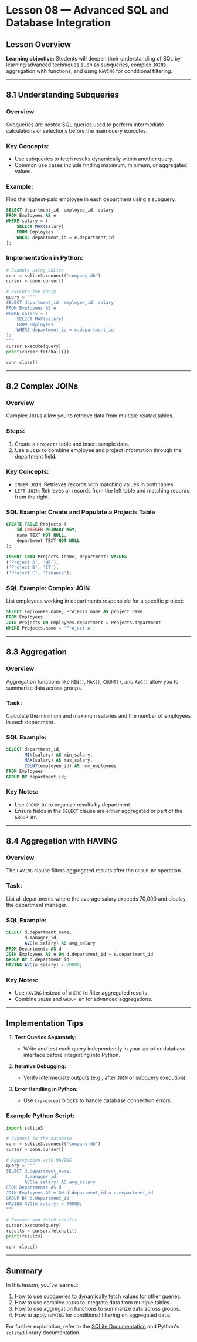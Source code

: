 
# **Lesson 08 — Advanced SQL and Database Integration**

## **Lesson Overview**
**Learning objective:** Students will deepen their understanding of SQL by learning advanced techniques such as subqueries, complex `JOIN`s, aggregation with functions, and using `HAVING` for conditional filtering.

---

## **8.1 Understanding Subqueries**

### **Overview**
Subqueries are nested SQL queries used to perform intermediate calculations or selections before the main query executes.

### **Key Concepts:**
- Use subqueries to fetch results dynamically within another query.
- Common use cases include finding maximum, minimum, or aggregated values.

### **Example:**
Find the highest-paid employee in each department using a subquery.
```sql
SELECT department_id, employee_id, salary
FROM Employees AS e
WHERE salary = (
    SELECT MAX(salary)
    FROM Employees
    WHERE department_id = e.department_id
);
```

### **Implementation in Python:**
```python
# Example using SQLite
conn = sqlite3.connect("company.db")
cursor = conn.cursor()

# Execute the query
query = """
SELECT department_id, employee_id, salary
FROM Employees AS e
WHERE salary = (
    SELECT MAX(salary)
    FROM Employees
    WHERE department_id = e.department_id
);
"""
cursor.execute(query)
print(cursor.fetchall())

conn.close()
```

---

## **8.2 Complex JOINs**

### **Overview**
Complex `JOIN`s allow you to retrieve data from multiple related tables.

### **Steps:**
1. Create a `Projects` table and insert sample data.
2. Use a `JOIN` to combine employee and project information through the department field.

### **Key Concepts:**
- `INNER JOIN`: Retrieves records with matching values in both tables.
- `LEFT JOIN`: Retrieves all records from the left table and matching records from the right.

### **SQL Example: Create and Populate a Projects Table**
```sql
CREATE TABLE Projects (
    id INTEGER PRIMARY KEY,
    name TEXT NOT NULL,
    department TEXT NOT NULL
);

INSERT INTO Projects (name, department) VALUES
('Project A', 'HR'),
('Project B', 'IT'),
('Project C', 'Finance');
```

### **SQL Example: Complex JOIN**
List employees working in departments responsible for a specific project:
```sql
SELECT Employees.name, Projects.name AS project_name
FROM Employees
JOIN Projects ON Employees.department = Projects.department
WHERE Projects.name = 'Project A';
```

---

## **8.3 Aggregation**

### **Overview**
Aggregation functions like `MIN()`, `MAX()`, `COUNT()`, and `AVG()` allow you to summarize data across groups.

### **Task:**
Calculate the minimum and maximum salaries and the number of employees in each department.

### **SQL Example:**
```sql
SELECT department_id, 
       MIN(salary) AS min_salary, 
       MAX(salary) AS max_salary, 
       COUNT(employee_id) AS num_employees
FROM Employees
GROUP BY department_id;
```

### **Key Notes:**
- Use `GROUP BY` to organize results by department.
- Ensure fields in the `SELECT` clause are either aggregated or part of the `GROUP BY`.

---

## **8.4 Aggregation with HAVING**

### **Overview**
The `HAVING` clause filters aggregated results after the `GROUP BY` operation.

### **Task:**
List all departments where the average salary exceeds 70,000 and display the department manager.

### **SQL Example:**
```sql
SELECT d.department_name, 
       d.manager_id, 
       AVG(e.salary) AS avg_salary
FROM Departments AS d
JOIN Employees AS e ON d.department_id = e.department_id
GROUP BY d.department_id
HAVING AVG(e.salary) > 70000;
```

### **Key Notes:**
- Use `HAVING` instead of `WHERE` to filter aggregated results.
- Combine `JOIN`s and `GROUP BY` for advanced aggregations.

---

## **Implementation Tips**

1. **Test Queries Separately:**
   - Write and test each query independently in your script or database interface before integrating into Python.

2. **Iterative Debugging:**
   - Verify intermediate outputs (e.g., after `JOIN` or subquery execution).

3. **Error Handling in Python:**
   - Use `try-except` blocks to handle database connection errors.

### **Example Python Script:**
```python
import sqlite3

# Connect to the database
conn = sqlite3.connect("company.db")
cursor = conn.cursor()

# Aggregation with HAVING
query = """
SELECT d.department_name, 
       d.manager_id, 
       AVG(e.salary) AS avg_salary
FROM Departments AS d
JOIN Employees AS e ON d.department_id = e.department_id
GROUP BY d.department_id
HAVING AVG(e.salary) > 70000;
"""

# Execute and fetch results
cursor.execute(query)
results = cursor.fetchall()
print(results)

conn.close()
```

---

## **Summary**

In this lesson, you’ve learned:
1. How to use subqueries to dynamically fetch values for other queries.
2. How to use complex `JOIN`s to integrate data from multiple tables.
3. How to use aggregation functions to summarize data across groups.
4. How to apply `HAVING` for conditional filtering on aggregated data.

For further exploration, refer to the [SQLite Documentation](https://www.sqlite.org/docs.html) and Python's `sqlite3` library documentation.
```
